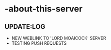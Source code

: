 # -about-this-server

UPDATE:LOG
--------------------

- NEW WEBLINK TO 'LORD MOAICOCK' SERVER
- TESTING PUSH REQUESTS
